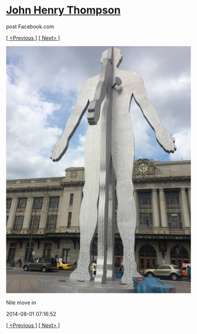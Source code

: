 # [John Henry Thompson](../README.md)
post Facebook.com

[[ <Previous ]](2014-08-01-2.md) [[ Next> ]](2014-08-01-4.md)

[![](../media/2014-08-01/Nile-move-in-2.jpg)](../README.md)

Nile move in

2014-08-01 07:16:52

[[ <Previous ]](2014-08-01-2.md) [[ Next> ]](2014-08-01-4.md)